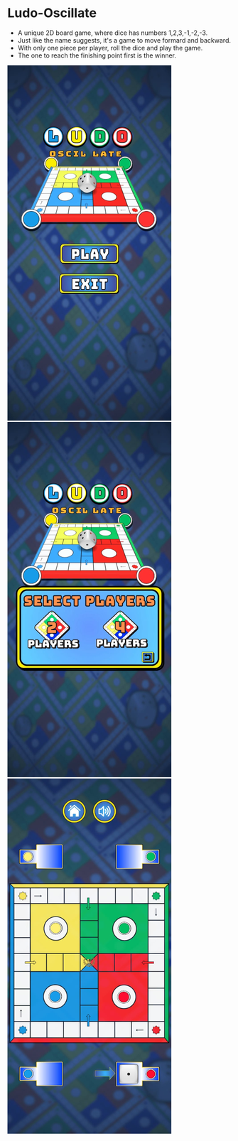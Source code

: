 # Ludo-Oscillate

- A unique 2D board game, where dice has numbers 1,2,3,-1,-2,-3.
- Just like the name suggests, it's a game to move formard and backward.
- With only one piece per player, roll the dice and play the game.
- The one to reach the finishing point first is the winner.

![Image Alt](https://github.com/akash0thapa/Ludo-Oscillate-old/blob/933d1e49364a7b1cd8827ccdc455507ffce9a5ee/img_1.png)  ![Image Alt](https://github.com/akash0thapa/Ludo-Oscillate-old/blob/ed5bb82f8e67ddf07d494642d849b808a448733b/img_2.png)  ![Image Alt](https://github.com/akash0thapa/Ludo-Oscillate-old/blob/dc6e85664f70d21630854f37b32c6859c2c17be5/img_3.png)

